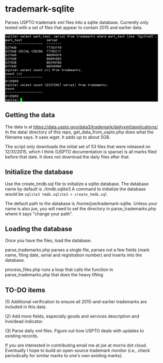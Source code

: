 # trademark-sqlite
Parses USPTO trademark xml files into a sqlite database. Currently only tested with
a set of files that appear to contain 2015 and earlier data. 

![alt tag](demo_screen.png)

## Getting the data

The data is at https://data.uspto.gov/data3/trademark/dailyxml/applications/
In the data/ directory of this repo, get_data_from_uspto.php does what the filename says. 
It uses wget. It adds up to about 5GB. 

The script only downloads the initial set of 53 files that were released on 12/31/2015, which I think 
(USPTO documentation is sparse) is all marks filed before that date. It does not download
the daily files after that. 

## Initialize the database

Use the create_tmdb.sql file to initialize a sqlite database. The database name by default
is ./tmdb.sqlite3
A command to initialize the database would be `sqlite3 tmdb.sqlite3 < create_tmdb.sql`

The default path to the database is /home/joe/trademark-sqlite. Unless your name is also joe, 
you will need to set the directory in parse_trademarks.php where it says "change your path". 

## Loading the database

Once you have the files, load the database. 

parse_trademarks.php parses a single file, parses out a few fields (mark name, filing date, 
serial and registration number) and inserts into the database. 

process_files.php runs a loop that calls the function in parse_trademarks.php that does
the heavy lifting

## TO-DO items
(1) Additional verification to ensure all 2015-and-earlier trademarks are included in this data. 

(2) Add more fields, especially goods and services description and live/dead indicator.

(3) Parse daily xml files. Figure out how USPTO deals with updates to existing records.

If you are interested in contributing email me at joe at morris dot cloud. Eventually I 
hope to build an open-source trademark monitor (i.e., check periodically for similar marks
to one's own existing marks). 
